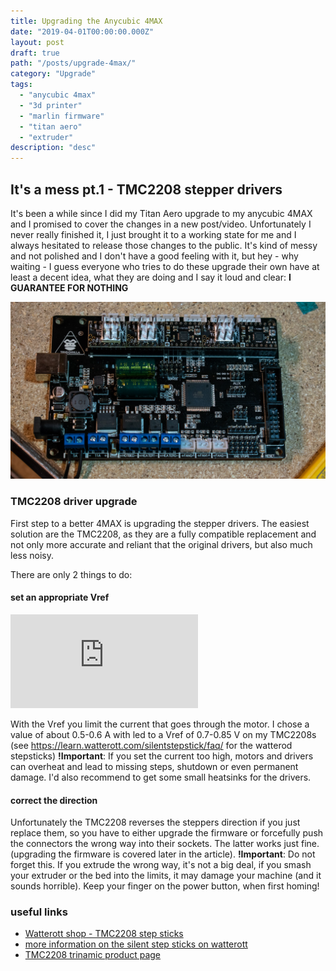 ```yaml
---
title: Upgrading the Anycubic 4MAX
date: "2019-04-01T00:00:00.000Z"
layout: post
draft: true
path: "/posts/upgrade-4max/"
category: "Upgrade"
tags:
  - "anycubic 4max"
  - "3d printer"
  - "marlin firmware"
  - "titan aero"
  - "extruder"
description: "desc"
---
```


## It's a mess pt.1 - TMC2208 stepper drivers

It's been a while since I did my Titan Aero upgrade to my anycubic 4MAX and I promised to cover the changes in a new post/video.
Unfortunately I never really finished it, I just brought it to a working state for me and I always hesitated to release those changes to the public. It's kind of messy and not polished and I don't have a good feeling with it, but hey - why waiting - I guess everyone who tries to do these upgrade their own have at least a decent idea, what they are doing and I say it loud and clear:
**I GUARANTEE FOR NOTHING**

![alt text](./anycubic_4max-trigorilla.jpg "partly upgraded stepper drivers on the trigorilla board")

### TMC2208 driver upgrade

First step to a better 4MAX is upgrading the stepper drivers. The easiest solution are the TMC2208, as they are a fully compatible replacement and not only more accurate and reliant that the original drivers, but also much less noisy.

There are only 2 things to do:

#### set an appropriate Vref

<p class="post-single__body__video">
<iframe src="https://www.youtube.com/watch?v=5mLMEwRi0V8?rel=0&amp;showinfo=0" frameborder="0" allow="autoplay; encrypted-media" allowfullscreen></iframe>
</p>

With the Vref you limit the current that goes through the motor. I chose a value of about 0.5-0.6 A with led to a Vref of 0.7-0.85 V on my TMC2208s (see https://learn.watterott.com/silentstepstick/faq/ for the watterod stepsticks)
**!Important**: If you set the current too high, motors and drivers can overheat and lead to missing steps, shutdown or even permanent damage. I'd also recommend to get some small heatsinks for the drivers.

#### correct the direction

Unfortunately the TMC2208 reverses the steppers direction if you just replace them, so you have to either upgrade the firmware or forcefully push the connectors the wrong way into their sockets. The latter works just fine.(upgrading the firmware is covered later in the article).
**!Important**: Do not forget this. If you extrude the wrong way, it's not a big deal, if you smash your extruder or the bed into the limits, it may damage your machine (and it sounds horrible). Keep your finger on the power button, when first homing!

### useful links

* [Watterott shop - TMC2208 step sticks](https://www.watterott.com/en/SilentStepStick-TMC2208)
* [more information on the silent step sticks on watterott](https://learn.watterott.com/silentstepstick/)
* [TMC2208 trinamic product page](https://www.trinamic.com/products/integrated-circuits/details/tmc2208-la/)